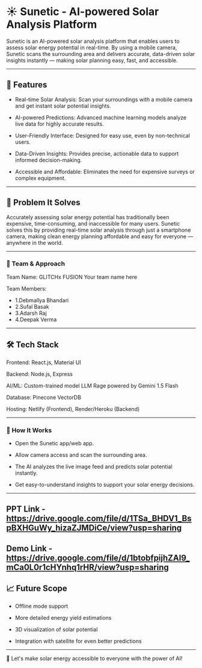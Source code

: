 # ☀️ Sunetic - AI-powered Solar Analysis Platform

Sunetic is an AI-powered solar analysis platform that enables users to assess solar energy potential in real-time.
By using a mobile camera, Sunetic scans the surrounding area and delivers accurate, data-driven solar insights instantly — making solar planning easy, fast, and accessible.

---

## 🚀 Features
- Real-time Solar Analysis: Scan your surroundings with a mobile camera and get instant solar potential insights.

- AI-powered Predictions: Advanced machine learning models analyze live data for highly accurate results.

- User-Friendly Interface: Designed for easy use, even by non-technical users.

- Data-Driven Insights: Provides precise, actionable data to support informed decision-making.

- Accessible and Affordable: Eliminates the need for expensive surveys or complex equipment.

---

## 🎯 Problem It Solves

Accurately assessing solar energy potential has traditionally been expensive, time-consuming, and inaccessible for many users. Sunetic solves this by providing real-time solar analysis through just a smartphone camera, making clean energy planning affordable and easy for everyone — anywhere in the world.

---

### 🧠 Team & Approach
Team Name: GLITCHx FUSION
Your team name here

Team Members:
- 1.Debmallya Bhandari
- 2.Sufal Basak
- 3.Adarsh Raj
- 4.Deepak Verma

---

## 🛠️ Tech Stack
Frontend: React.js, Material UI

Backend: Node.js, Express

AI/ML: Custom-trained model LLM Rage powered by Gemini 1.5 Flash

Database: Pinecone VectorDB

Hosting: Netlify (Frontend), Render/Heroku (Backend)

---

### 📸 How It Works
- Open the Sunetic app/web app.

- Allow camera access and scan the surrounding area.

- The AI analyzes the live image feed and predicts solar potential instantly.

- Get easy-to-understand insights to support your solar energy decisions.

---

## PPT Link - https://drive.google.com/file/d/1TSa_BHDV1_BspBXHGuWy_hizaZJMDiCe/view?usp=sharing
## Demo Link - https://drive.google.com/file/d/1btobfpijhZAl9_mCa0L0r1cHYnhq1rHR/view?usp=sharing

## 📈 Future Scope
- Offline mode support

- More detailed energy yield estimations

- 3D visualization of solar potential

- Integration with satellite for even better predictions

---
🌟 Let's make solar energy accessible to everyone with the power of AI!
